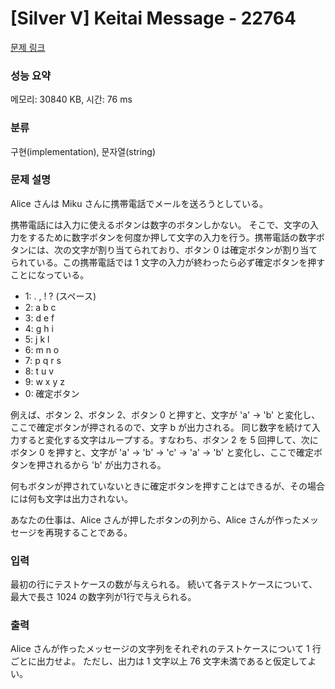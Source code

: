 # [Silver V] Keitai Message - 22764 

[문제 링크](https://www.acmicpc.net/problem/22764) 

### 성능 요약

메모리: 30840 KB, 시간: 76 ms

### 분류

구현(implementation), 문자열(string)

### 문제 설명

<p>Alice さんは Miku さんに携帯電話でメールを送ろうとしている。</p>

<p>携帯電話には入力に使えるボタンは数字のボタンしかない。 そこで、文字の入力をするために数字ボタンを何度か押して文字の入力を行う。携帯電話の数字ボタンには、次の文字が割り当てられており、ボタン 0 は確定ボタンが割り当てられている。この携帯電話では 1 文字の入力が終わったら必ず確定ボタンを押すことになっている。</p>

<ul>
	<li>1: . , ! ? (スペース)</li>
	<li>2: a b c</li>
	<li>3: d e f</li>
	<li>4: g h i</li>
	<li>5: j k l</li>
	<li>6: m n o</li>
	<li>7: p q r s</li>
	<li>8: t u v</li>
	<li>9: w x y z</li>
	<li>0: 確定ボタン</li>
</ul>

<p>例えば、ボタン 2、ボタン 2、ボタン 0 と押すと、文字が 'a' → 'b' と変化し、ここで確定ボタンが押されるので、文字 b が出力される。 同じ数字を続けて入力すると変化する文字はループする。すなわち、ボタン 2 を 5 回押して、次にボタン 0 を押すと、文字が 'a' → 'b' → 'c' → 'a' → 'b' と変化し、ここで確定ボタンを押されるから 'b' が出力される。</p>

<p>何もボタンが押されていないときに確定ボタンを押すことはできるが、その場合には何も文字は出力されない。</p>

<p>あなたの仕事は、Alice さんが押したボタンの列から、Alice さんが作ったメッセージを再現することである。</p>

### 입력 

 <p>最初の行にテストケースの数が与えられる。 続いて各テストケースについて、最大で長さ 1024 の数字列が1行で与えられる。</p>

### 출력 

 <p>Alice さんが作ったメッセージの文字列をそれぞれのテストケースについて 1 行ごとに出力せよ。 ただし、出力は 1 文字以上 76 文字未満であると仮定してよい。</p>

